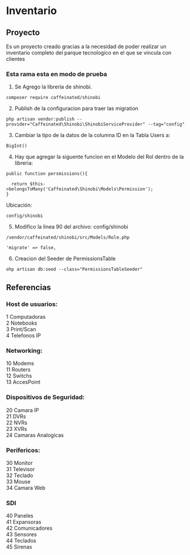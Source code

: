 # Inventario

## Proyecto
Es un proyecto creado gracias a la necesidad de poder realizar un inventario completo del parque tecnologico en el que se vincula con clientes

### Esta rama esta en  modo de prueba

  1.  Se Agrego la libreria de shinobi.

  ```
  composer require caffeinated/shinobi
  ```

  2.  Publish de la configuracion para traer las migration

  ```
  php artisan vendor:publish --provider="Caffeinated\Shinobi\ShinobiServiceProvider" --tag="config"
  ```

  3.  Cambiar la tipo de la datos de la columna ID en la Tabla Users a:

  ```
  BigInt()
  ```

  4. Hay que agregar la siguente funcion en el Modelo del Rol dentro de la libreria:

  ```
  public function persmissions(){

    return $this->belongsToMany('Caffeinated\Shinobi\Models\Permission');
  }
  ```

  Ubicación:

  ```
  config/shinobi
  ```  


  5. Modifico la linea 90 del archivo: config/shinobi

  ```
  /vendor/caffeinated/shinobi/src/Models/Role.php
  ```

  ```
  'migrate' => false,
  ```

  6. Creacion del Seeder de PermissionsTable

  ```
  ohp artisan db:seed --class="PermissionsTableSeeder"
  ```


## Referencias

### Host de usuarios:

  1 Computadoras <br>
  2 Notebooks <br>
  3 Print/Scan  <br>
  4 Telefonos IP  <br>

### Networking:

  10 Modems <br>
  11 Routers <br>
  12 Switchs <br>
  13 AccesPoint <br>  

### Dispositivos de Seguridad:

  20 Camara IP <br>
  21 DVRs <br>
  22 NVRs <br>
  23 XVRs <br>
  24 Camaras Analogicas <br>

### Perifericos:

  30 Monitor <br>
  31 Televisor <br>
  32 Teclado <br>
  33 Mouse <br>
  34 Camara Web <br>

### SDI

  40 Paneles <br>
  41 Expansoras <br>
  42 Comunicadores <br>
  43 Sensores <br>
  44 Teclados <br>
  45 Sirenas <br>
